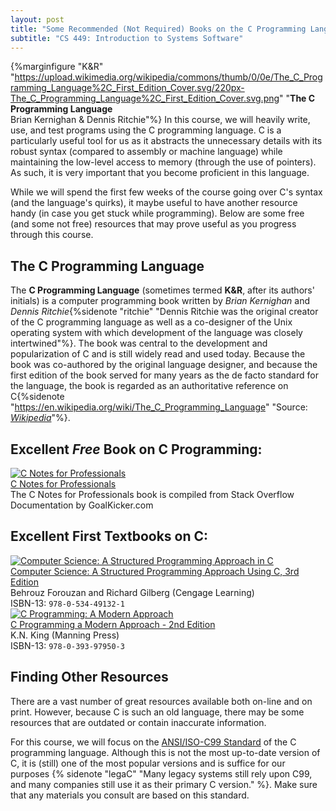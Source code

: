 ```yaml
---
layout: post
title: "Some Recommended (Not Required) Books on the C Programming Language"
subtitle: "CS 449: Introduction to Systems Software"
---
```

{%marginfigure "K&R" "https://upload.wikimedia.org/wikipedia/commons/thumb/0/0e/The_C_Programming_Language%2C_First_Edition_Cover.svg/220px-The_C_Programming_Language%2C_First_Edition_Cover.svg.png" "**The C Programming Language**<br/>Brian Kernighan & Dennis Ritchie"%}
In this course, we will heavily write, use, and test programs using the C programming language. C is a particularly useful tool for us as it abstracts the unnecessary details with its robust syntax (compared to assembly or machine language) while maintaining the low-level access to memory (through the use of pointers). As such, it is very important that you become proficient in this language.

While we will spend the first few weeks of the course going over C's syntax (and the language's quirks), it maybe useful to have another resource handy (in case you get stuck while programming). Below are some free (and some not free) resources that may prove useful as you progress through this course.

## The C Programming Language
The **C Programming Language** (sometimes termed **K&R**, after its authors' initials) is a computer programming book written by *Brian Kernighan* and *Dennis Ritchie*{%sidenote "ritchie" "Dennis Ritchie was the original creator of the C programming language as well as a co-designer of the Unix operating system with which development of the language was closely intertwined"%}. The book was central to the development and popularization of C and is still widely read and used today. Because the book was co-authored by the original language designer, and because the first edition of the book served for many years as the de facto standard for the language, the book is regarded as an authoritative reference on C{%sidenote "https://en.wikipedia.org/wiki/The_C_Programming_Language" "Source: [*Wikipedia*](https://en.wikipedia.org/wiki/The_C_Programming_Language)"%}.

## Excellent *Free* Book on C Programming:
<div class="div-55">
<div class="row my-3">
<div class="col-3">
    <a href="https://goalkicker.com/CBook/"><img alt="C Notes for Professionals" src="https://teaching.csse.uwa.edu.au/units/CITS2002/images/CGrow.png"></a>
</div>
<div class="col-9">
    <div class="fw-bold"><a href="https://goalkicker.com/CBook/">C Notes for Professionals</a></div>
    <div class="fst-italic fw-medium">The C Notes for Professionals book is compiled from Stack Overflow Documentation by GoalKicker.com</div>
</div>
</div>
</div>

## Excellent First Textbooks on C:
<div class="div-55">
<div class="row my-3">
<div class="col-3">
    <a href="hhttps://www.cengage.com/c/isbn/9780357506134/"><img alt="Computer Science: A Structured Programming Approach in C" src="https://www.cengage.com/covers/imageServlet?image_type=LRGFC&catalog=cengage&productISBN13=9780357506134"></a>
</div>
<div class="col-9">
    <div class="fw-bold"><a href="hhttps://www.cengage.com/c/isbn/9780357506134/">Computer Science: A Structured Programming Approach Using C, 3rd Edition</a></div>
    <div class="fst-italic fw-medium">Behrouz Forouzan and Richard Gilberg (Cengage Learning)</div>
    <div>ISBN-13: <code>978-0-534-49132-1</code></div>
</div>
</div>
<div class="row my-3">
<div class="col-3">
    <a href="http://knking.com/books/c2/"><img alt="C Programming: A Modern Approach" src="http://knking.com/books/c2/images/cover2_small.jpg"></a>
</div>
<div class="col-9">
    <div class="fw-bold"><a href="http://knking.com/books/c2/">C Programming a Modern Approach - 2nd Edition</a></div>
    <div class="fst-italic fw-medium">K.N. King (Manning  Press)</div>
    <div>ISBN-13: <code>978-0-393-97950-3</code></div>
</div>
</div>
</div>

## Finding Other Resources
There are a vast number of great resources available both on-line and on print. However, because C is such an old language, there may be some resources that are outdated or contain inaccurate information. 

For this course, we will focus on the [ANSI/ISO-C99 Standard](https://en.wikipedia.org/wiki/C99) of the C programming language. Although this is not the most up-to-date version of C, it is (still) one of the most popular versions and is suffice for our purposes {% sidenote "legaC" "Many legacy systems still rely upon C99, and many companies still use it as their primary C version." %}. Make sure that any materials you consult are based on this standard.